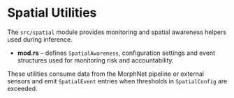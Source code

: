 # Spatial Utilities

The `src/spatial` module provides monitoring and spatial awareness helpers used during inference.

- **mod.rs** – defines `SpatialAwareness`, configuration settings and event structures used for monitoring risk and accountability.

These utilities consume data from the MorphNet pipeline or external sensors and emit `SpatialEvent` entries when thresholds in `SpatialConfig` are exceeded.
